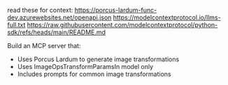 read these for context:
https://porcus-lardum-func-dev.azurewebsites.net/openapi.json
https://modelcontextprotocol.io/llms-full.txt
https://raw.githubusercontent.com/modelcontextprotocol/python-sdk/refs/heads/main/README.md

Build an MCP server that:
  - Uses Porcus Lardum to generate image transformations
  - Uses ImageOpsTransformParamsIn model only
  - Includes prompts for common image transformations